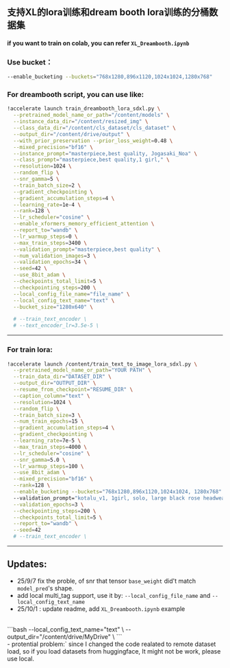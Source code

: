 ## 支持XL的lora训练和dream booth lora训练的分桶数据集
#### if you want to train on colab, you can refer `XL_Dreambooth.ipynb`
### Use bucket：
```bash
--enable_bucketing --buckets="768x1280,896x1120,1024x1024,1280x768" 
```
### For dreambooth script, you can use like:
```bash
!accelerate launch train_dreambooth_lora_sdxl.py \
  --pretrained_model_name_or_path="/content/models" \
  --instance_data_dir="/content/resized_img" \
  --class_data_dir="/content/cls_dataset/cls_dataset" \
  --output_dir="/content/drive/output" \
  --with_prior_preservation --prior_loss_weight=0.48 \
  --mixed_precision="bf16" \
  --instance_prompt="masterpiece,best quality, Jogasaki_Noa" \
  --class_prompt="masterpiece,best quality,1 girl," \
  --resolution=1024 \
  --random_flip \
  --snr_gamma=5 \
  --train_batch_size=2 \
  --gradient_checkpointing \
  --gradient_accumulation_steps=4 \
  --learning_rate=1e-4 \
  --rank=128 \
  --lr_scheduler="cosine" \
  --enable_xformers_memory_efficient_attention \
  --report_to="wandb" \
  --lr_warmup_steps=0 \
  --max_train_steps=3400 \
  --validation_prompt="masterpiece,best quality" \
  --num_validation_images=3 \
  --validation_epochs=34 \
  --seed=42 \
  --use_8bit_adam \
  --checkpoints_total_limit=5 \
  --checkpointing_steps=200 \
  --local_config_file_name="file_name" \
  --local_config_text_name="text" \
  --bucket_size="1280x640" \

  # --train_text_encoder \
  # --text_encoder_lr=3.5e-5 \

```
---

### For train lora:
```bash
!accelerate launch /content/train_text_to_image_lora_sdxl.py \
  --pretrained_model_name_or_path="YOUR PATH" \
  --train_data_dir="DATASET_DIR" \
  --output_dir="OUTPUT_DIR" \
  --resume_from_checkpoint="RESUME_DIR" \
  --caption_column="text" \
  --resolution=1024 \
  --random_flip \
  --train_batch_size=3 \
  --num_train_epochs=15 \
  --gradient_accumulation_steps=4 \
  --gradient_checkpointing \
  --learning_rate=7e-5 \
  --max_train_steps=4000 \
  --lr_scheduler="cosine" \
  --snr_gamma=5.0 \
  --lr_warmup_steps=100 \
  --use_8bit_adam \
  --mixed_precision="bf16" \
  --rank=128 \
  --enable_bucketing --buckets="768x1280,896x1120,1024x1024, 1280x768" \ #add bucket
  --validation_prompt="kotalu_v1, 1girl, solo, large black rose headwear, feather headdress, floral crown, black beaded chains, dangling star charms, gothic aesthetic, portrait shot" \
  --validation_epochs=3 \
  --checkpointing_steps=200 \
  --checkpoints_total_limit=5 \
  --report_to="wandb" \
  --seed=42
  # --train_text_encoder \
```

---
## Updates:

 - 25/9/7 fix the proble, of snr that tensor `base_weight` did't match `model_pred`'s shape.
 - add local multi_tag support, use it by: `--local_config_file_name` and  `--local_config_text_name`
 - 25/10/1 : update readme, add `XL_Dreambooth.ipynb` example 
 <br>
 ```bash
  --local_config_text_name="text" \
  --output_dir="/content/drive/MyDrive" \
 ```
 <br>
- protential problem:` since I changed the code realated to remote dataset load, so if you load datasets from huggingface, It might not be work, please use local.